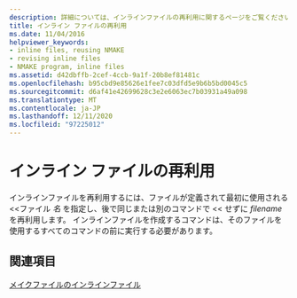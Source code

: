 ```yaml
---
description: 詳細については、インラインファイルの再利用に関するページをご覧ください。
title: インライン ファイルの再利用
ms.date: 11/04/2016
helpviewer_keywords:
- inline files, reusing NMAKE
- revising inline files
- NMAKE program, inline files
ms.assetid: d42dbffb-2cef-4ccb-9a1f-20b8ef81481c
ms.openlocfilehash: b95cbd9e85626e1fee7c03dfd5e9b6b5bd0045c5
ms.sourcegitcommit: d6af41e42699628c3e2e6063ec7b03931a49a098
ms.translationtype: MT
ms.contentlocale: ja-JP
ms.lasthandoff: 12/11/2020
ms.locfileid: "97225012"
---
```

# <a name="reusing-inline-files"></a>インライン ファイルの再利用

インラインファイルを再利用するには、ファイルが定義されて最初に使用される <<ファイル *名* を指定し、後で同じまたは別のコマンドで << せずに *filename* を再利用します。 インラインファイルを作成するコマンドは、そのファイルを使用するすべてのコマンドの前に実行する必要があります。

## <a name="see-also"></a>関連項目

[メイクファイルのインラインファイル](inline-files-in-a-makefile.md)
